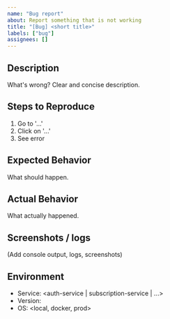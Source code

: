 ```yaml
---
name: "Bug report"
about: Report something that is not working
title: "[Bug] <short title>"
labels: ["bug"]
assignees: []
---
```


## Description
What's wrong? Clear and concise description.

## Steps to Reproduce
1. Go to '...'
2. Click on '...'
3. See error

## Expected Behavior
What should happen.

## Actual Behavior
What actually happened.

## Screenshots / logs
(Add console output, logs, screenshots)

## Environment
- Service: <auth-service | subscription-service | ...>
- Version: <commit hash or tag>
- OS: <local, docker, prod>